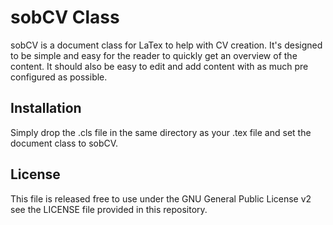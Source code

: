 # sobCV Class

   sobCV is a document class for LaTex to help with CV creation. It's designed to be simple and easy for the reader to quickly get an overview of the content. It should also be easy to edit and add content with as much pre configured as possible.

## Installation

   Simply drop the .cls file in the same directory as your .tex file and set the document class to sobCV. 

## License

   This file is released free to use under the GNU General Public License v2 see the LICENSE file provided in this repository.